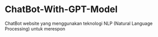 # ChatBot-With-GPT-Model
ChatBot website yang menggunakan teknologi NLP (Natural Language Processing) untuk merespon
